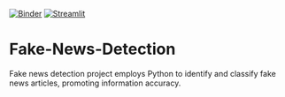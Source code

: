 [![Binder](https://mybinder.org/badge_logo.svg)](https://mybinder.org/v2/gh/Arup3201/Fake-News-Detection/main)
[![Streamlit](https://postimg.cc/qhtf9pv7)](https://arup-fake-news-detector.streamlit.app/) 
# Fake-News-Detection
Fake news detection project employs Python to identify and classify fake news articles, promoting information accuracy.

